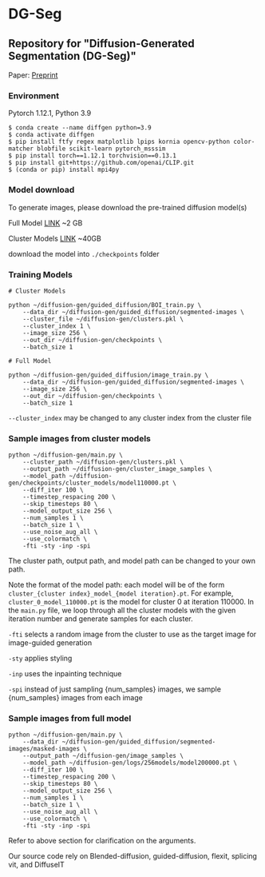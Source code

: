 # DG-Seg
## Repository for "Diffusion-Generated Segmentation (DG-Seg)"

Paper: [Preprint](https://arxiv.org/abs/2310.16794)

### Environment
Pytorch 1.12.1, Python 3.9

```
$ conda create --name diffgen python=3.9
$ conda activate diffgen
$ pip install ftfy regex matplotlib lpips kornia opencv-python color-matcher blobfile scikit-learn pytorch_msssim
$ pip install torch==1.12.1 torchvision==0.13.1
$ pip install git+https://github.com/openai/CLIP.git
$ (conda or pip) install mpi4py 
```

### Model download
To generate images, please download the pre-trained diffusion model(s)

Full Model [LINK](https://drive.google.com/drive/folders/1GMQiG7qQiS2hIMBAN3I_-F7gigvo9IwL?usp=drive_link) ~2 GB

Cluster Models [LINK](https://drive.google.com/drive/folders/1ChgZZltlj5KlxSRg2e3hTdcsJDGjq4m4?usp=drive_link) ~40GB

download the model into ```./checkpoints``` folder

### Training Models
```
# Cluster Models

python ~/diffusion-gen/guided_diffusion/BOI_train.py \
    --data_dir ~/diffusion-gen/guided_diffusion/segmented-images \
    --cluster_file ~/diffusion-gen/clusters.pkl \
    --cluster_index 1 \
    --image_size 256 \
    --out_dir ~/diffusion-gen/checkpoints \
    --batch_size 1

# Full Model

python ~/diffusion-gen/guided_diffusion/image_train.py \
    --data_dir ~/diffusion-gen/guided_diffusion/segmented-images \
    --image_size 256 \
    --out_dir ~/diffusion-gen/checkpoints \
    --batch_size 1
```
```--cluster_index``` may be changed to any cluster index from the cluster file

### Sample images from cluster models


```
python ~/diffusion-gen/main.py \
    --cluster_path ~/diffusion-gen/clusters.pkl \
    --output_path ~/diffusion-gen/cluster_image_samples \
    --model_path ~/diffusion-gen/checkpoints/cluster_models/model110000.pt \
    --diff_iter 100 \
    --timestep_respacing 200 \
    --skip_timesteps 80 \
    --model_output_size 256 \
    --num_samples 1 \
    --batch_size 1 \
    --use_noise_aug_all \
    --use_colormatch \
    -fti -sty -inp -spi
```

The cluster path, output path, and model path can be changed to your own path.

Note the format of the model path: each model will be of the form ```cluster_{cluster index}_model_{model iteration}.pt```. For example, ```cluster_0_model_110000.pt``` is the model for cluster 0 at iteration 110000. In the ```main.py``` file, we loop through all the cluster models with the given iteration number and generate samples for each cluster.

```-fti``` selects a random image from the cluster to use as the target image for image-guided generation

```-sty``` applies styling

```-inp``` uses the inpainting technique

```-spi``` instead of just sampling {num_samples} images, we sample {num_samples} images from each image

### Sample images from full model

```
python ~/diffusion-gen/main.py \
    --data_dir ~/diffusion-gen/guided_diffusion/segmented-images/masked-images \
    --output_path ~/diffusion-gen/image_samples \
    --model_path ~/diffusion-gen/logs/256models/model200000.pt \
    --diff_iter 100 \
    --timestep_respacing 200 \
    --skip_timesteps 80 \
    --model_output_size 256 \
    --num_samples 1 \
    --batch_size 1 \
    --use_noise_aug_all \
    --use_colormatch \
    -fti -sty -inp -spi
```

Refer to above section for clarification on the arguments.

Our source code rely on Blended-diffusion, guided-diffusion, flexit, splicing vit, and DiffuseIT